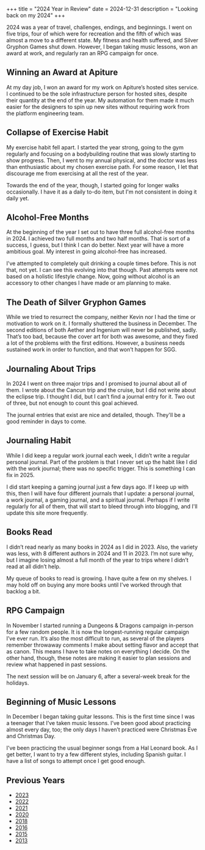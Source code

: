 +++
title = "2024 Year in Review"
date = 2024-12-31
description = "Looking back on my 2024"
+++

2024 was a year of travel, challenges, endings, and beginnings. I went on five trips, four of which were for recreation and the fifth of which was almost a move to a different state. My fitness and health suffered, and Silver Gryphon Games shut down. However, I began taking music lessons, won an award at work, and regularly ran an RPG campaign for once.

## Winning an Award at Apiture

At my day job, I won an award for my work on Apiture’s hosted sites service. I continued to be the sole infrastructure person for hosted sites, despite their quantity at the end of the year. My automation for them made it much easier for the designers to spin up new sites without requiring work from the platform engineering team.

## Collapse of Exercise Habit

My exercise habit fell apart. I started the year strong, going to the gym regularly and focusing on a bodybuilding routine that was slowly starting to show progress. Then, I went to my annual physical, and the doctor was less than enthusiastic about my chosen exercise path. For some reason, I let that discourage me from exercising at all the rest of the year.

Towards the end of the year, though, I started going for longer walks occasionally. I have it as a daily to-do item, but I'm not consistent in doing it daily yet.

## Alcohol-Free Months

At the beginning of the year I set out to have three full alcohol-free months in 2024. I achieved two full months and two half months. That is sort of a success, I guess, but I think I can do better. Next year will have a more ambitious goal. My interest in going alcohol-free has increased.

I've attempted to completely quit drinking a couple times before. This is not that, not yet. I can see this evolving into that though. Past attempts were not based on a holistic lifestyle change. Now, going without alcohol is an accessory to other changes I have made or am planning to make.

## The Death of Silver Gryphon Games

While we tried to resurrect the company, neither Kevin nor I had the time or motivation to work on it. I formally shuttered the business in December. The second editions of both Aether and Ingenium will never be published, sadly. That’s too bad, because the cover art for both was awesome, and they fixed a lot of the problems with the first editions. However, a business needs sustained work in order to function, and that won’t happen for SGG.

## Journaling About Trips

In 2024 I went on three major trips and I promised to journal about all of them. I wrote about the Cancun trip and the cruise, but I did not write about the eclipse trip. I thought I did, but I can’t find a journal entry for it. Two out of three, but not enough to count this goal achieved.

The journal entries that exist are nice and detailed, though. They'll be a good reminder in days to come.

## Journaling Habit

While I did keep a regular work journal each week, I didn’t write a regular personal journal. Part of the problem is that I never set up the habit like I did with the work journal; there was no specific trigger. This is something I can fix in 2025.

I did start keeping a gaming journal just a few days ago. If I keep up with this, then I will have four different journals that I update: a personal journal, a work journal, a gaming journal, and a spiritual journal. Perhaps if I write regularly for all of them, that will start to bleed through into blogging, and I'll update this site more frequently.

## Books Read

I didn’t read nearly as many books in 2024 as I did in 2023. Also, the variety was less, with 8 different authors in 2024 and 11 in 2023. I’m not sure why, but I imagine losing almost a full month of the year to trips where I didn’t read at all didn’t help.

My queue of books to read is growing. I have quite a few on my shelves. I may hold off on buying any more books until I've worked through that backlog a bit.

## RPG Campaign

In November I started running a Dungeons & Dragons campaign in-person for a few random people. It is now the longest-running regular campaign I’ve ever run. It’s also the most difficult to run, as several of the players remember throwaway comments I make about setting flavor and accept that as canon. This means I have to take notes on everything I decide. On the other hand, though, these notes are making it easier to plan sessions and review what happened in past sessions.

The next session will be on January 6, after a several-week break for the holidays.

## Beginning of Music Lessons

In December I began taking guitar lessons. This is the first time since I was a teenager that I’ve taken music lessons. I’ve been good about practicing almost every day, too; the only days I haven’t practiced were Christmas Eve and Christmas Day.

I've been practicing the usual beginner songs from a Hal Leonard book. As I get better, I want to try a few different styles, including Spanish guitar. I have a list of songs to attempt once I get good enough.

## Previous Years

- [2023](@/blog/2023-year-in-review/index.md)
- [2022](@/blog/2022-year-in-review/index.md)
- [2021](@/blog/2021-year-in-review/index.md)
- [2020](@/blog/2020-year-in-review/index.md)
- [2018](@/blog/2018-year-in-review/index.md)
- [2016](@/blog/looking-back-on-2016-and-forward-to-2017/index.md)
- [2015](@/blog/2015-year-in-review/index.md)
- [2013](@/blog/2013-year-in-review/index.md)